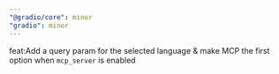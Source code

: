 ```yaml
---
"@gradio/core": minor
"gradio": minor
---
```


feat:Add a query param for the selected language & make MCP the first option when `mcp_server` is enabled
